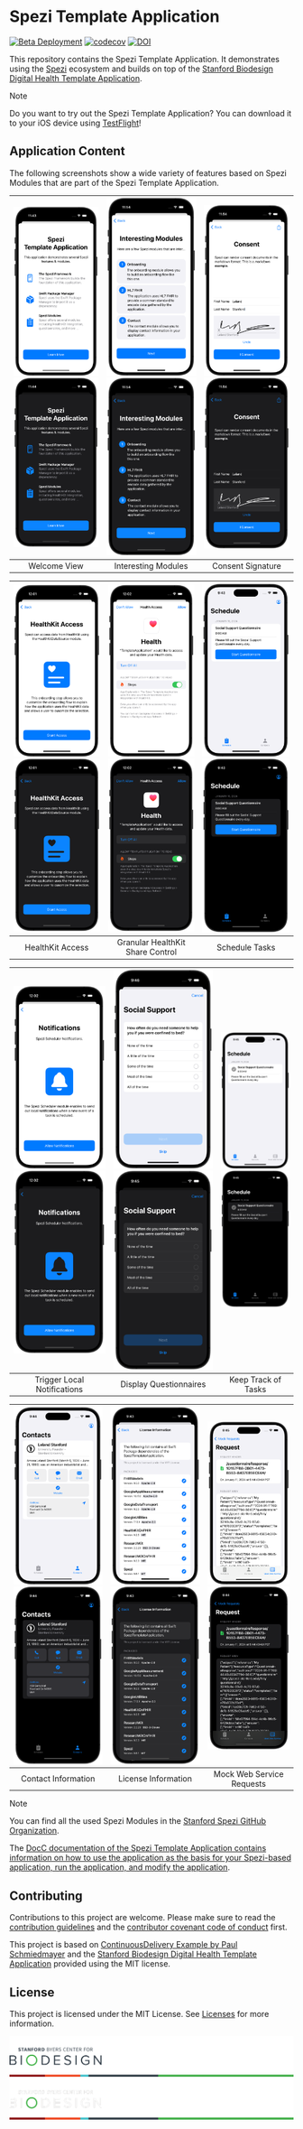 <!--

This source file is part of the Stanford Spezi Template Application open-source project

SPDX-FileCopyrightText: 2023 Stanford University

SPDX-License-Identifier: MIT

-->

# Spezi Template Application

[![Beta Deployment](https://github.com/StanfordSpezi/SpeziTemplateApplication/actions/workflows/beta-deployment.yml/badge.svg)](https://github.com/StanfordSpezi/SpeziTemplateApplication/actions/workflows/beta-deployment.yml)
[![codecov](https://codecov.io/gh/StanfordSpezi/SpeziTemplateApplication/branch/main/graph/badge.svg?token=9fvSAiFJUY)](https://codecov.io/gh/StanfordSpezi/SpeziTemplateApplication)
[![DOI](https://zenodo.org/badge/589846478.svg)](https://zenodo.org/badge/latestdoi/589846478)

This repository contains the Spezi Template Application.
It demonstrates using the [Spezi](https://github.com/StanfordSpezi/Spezi) ecosystem and builds on top of the [Stanford Biodesign Digital Health Template Application](https://github.com/StanfordBDHG/TemplateApplication).

> [!NOTE] 
> Do you want to try out the Spezi Template Application? You can download it to your iOS device using [TestFlight](https://testflight.apple.com/join/ipEezBY1)!


## Application Content

The following screenshots show a wide variety of features based on Spezi Modules that are part of the Spezi Template Application.

|![A screen displaying welcome information.](TemplateApplication/Supporting%20Files/TemplateApplication.docc/Resources/Onboarding/Welcome.png#gh-light-mode-only) ![A screen displaying welcome information.](TemplateApplication/Supporting%20Files/TemplateApplication.docc/Resources/Onboarding/Welcome~dark.png#gh-dark-mode-only)|![A screen showing an overview of the modules used in the Spezi Template Application.](TemplateApplication/Supporting%20Files/TemplateApplication.docc/Resources/Onboarding/InterestingModules.png#gh-light-mode-only) ![A screen showing an overview of the modules used in the Spezi Template Application.](TemplateApplication/Supporting%20Files/TemplateApplication.docc/Resources/Onboarding/InterestingModules~dark.png#gh-dark-mode-only)|![A screen displaying the consent view.](TemplateApplication/Supporting%20Files/TemplateApplication.docc/Resources/Onboarding/Consent.png#gh-light-mode-only) ![A screen displaying the consent view.](TemplateApplication/Supporting%20Files/TemplateApplication.docc/Resources/Onboarding/Consent~dark.png#gh-dark-mode-only)
|:--:|:--:|:--:|
|Welcome View|Interesting Modules|Consent Signature|

|![HealthKit Onboarding Flow](TemplateApplication/Supporting%20Files/TemplateApplication.docc/Resources/Onboarding/HealthKitAccess.png#gh-light-mode-only) ![HealthKit Onboarding Flow](TemplateApplication/Supporting%20Files/TemplateApplication.docc/Resources/Onboarding/HealthKitAccess~dark.png#gh-dark-mode-only)|![Permissions screen of the HealthKit framework](TemplateApplication/Supporting%20Files/TemplateApplication.docc/Resources/Onboarding/HealthKitSheet.png#gh-light-mode-only) ![Permissions screen of the HealthKit framework](TemplateApplication/Supporting%20Files/TemplateApplication.docc/Resources/Onboarding/HealthKitSheet~dark.png#gh-dark-mode-only)|![A screen displaying the Scheduler UI.](TemplateApplication/Supporting%20Files/TemplateApplication.docc/Resources/Schedule/Schedule.png#gh-light-mode-only) ![A screen displaying the Scheduler UI.](TemplateApplication/Supporting%20Files/TemplateApplication.docc/Resources/Schedule/Schedule~dark.png#gh-dark-mode-only)
|:--:|:--:|:--:|
|HealthKit Access|Granular HealthKit Share Control|Schedule Tasks|

|![Onboarding screen showing the Notifications permission screen.](TemplateApplication/Supporting%20Files/TemplateApplication.docc/Resources/Schedule/Notifications.png#gh-light-mode-only) ![Onboarding screen showing the Notifications permission screen.](TemplateApplication/Supporting%20Files/TemplateApplication.docc/Resources/Schedule/Notifications~dark.png#gh-dark-mode-only)|![A screen showing a questionnaire using ResearchKit.](TemplateApplication/Supporting%20Files/TemplateApplication.docc/Resources/Schedule/Questionnaire.png#gh-light-mode-only) ![A screen showing a questionnaire using ResearchKit.](TemplateApplication/Supporting%20Files/TemplateApplication.docc/Resources/Schedule/Questionnaire~dark.png#gh-dark-mode-only)|![The scheduler screen showing the completed UI](TemplateApplication/Supporting%20Files/TemplateApplication.docc/Resources/Schedule/ScheduleComplete.png#gh-light-mode-only) ![The scheduler screen showing the completed UI](TemplateApplication/Supporting%20Files/TemplateApplication.docc/Resources/Schedule/ScheduleComplete~dark.png#gh-dark-mode-only)
|:--:|:--:|:--:|
|Trigger Local Notifications|Display Questionnaires|Keep Track of Tasks|

|![A screen displaying the Contact UI.](TemplateApplication/Supporting%20Files/TemplateApplication.docc/Resources/Context/Contacts.png#gh-light-mode-only) ![A screen displaying the Contact UI.](TemplateApplication/Supporting%20Files/TemplateApplication.docc/Resources/Context/Contacts~dark.png#gh-dark-mode-only)|![License information to list all used Swift Packages](TemplateApplication/Supporting%20Files/TemplateApplication.docc/Resources/Context/License.png#gh-light-mode-only) ![License information to list all used Swift Packages](TemplateApplication/Supporting%20Files/TemplateApplication.docc/Resources/Context/License~dark.png#gh-dark-mode-only)|![User Interface of the Mock Web Service](TemplateApplication/Supporting%20Files/TemplateApplication.docc/Resources/Context/Request.png#gh-light-mode-only) ![User Interface of the Mock Web Service](TemplateApplication/Supporting%20Files/TemplateApplication.docc/Resources/Context/Request~dark.png#gh-dark-mode-only)
|:--:|:--:|:--:|
|Contact Information|License Information|Mock Web Service Requests|

> [!NOTE] 
> You can find all the used Spezi Modules in the [Stanford Spezi GitHub Organization](https://github.com/StanfordSpezi).

The [DocC documentation of the Spezi Template Application contains information on how to use the application as the basis for your Spezi-based application, run the application, and modify the application](https://stanfordspezi.github.io/SpeziTemplateApplication).

## Contributing

Contributions to this project are welcome. Please make sure to read the [contribution guidelines](https://github.com/StanfordSpezi/.github/blob/main/CONTRIBUTING.md) and the [contributor covenant code of conduct](https://github.com/StanfordSpezi/.github/blob/main/CODE_OF_CONDUCT.md) first.

This project is based on [ContinuousDelivery Example by Paul Schmiedmayer](https://github.com/PSchmiedmayer/ContinousDelivery) and the [Stanford Biodesign Digital Health Template Application](https://github.com/StanfordBDHG/TemplateApplication) provided using the MIT license.


## License

This project is licensed under the MIT License. See [Licenses](LICENSES) for more information.

![Spezi Footer](https://raw.githubusercontent.com/StanfordSpezi/.github/main/assets/FooterLight.png#gh-light-mode-only)
![Spezi Footer](https://raw.githubusercontent.com/StanfordSpezi/.github/main/assets/FooterDark.png#gh-dark-mode-only)
